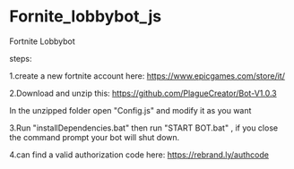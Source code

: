 # Fornite_lobbybot_js

Fortnite Lobbybot

steps:

1.create a new fortnite account here: https://www.epicgames.com/store/it/

2.Download and unzip this: https://github.com/PlagueCreator/Bot-V1.0.3

In the unzipped folder open "Config.js" and modify it as you want

3.Run "installDependencies.bat" then run "START BOT.bat" , if you close the command prompt your bot will shut down.

4.can find a valid authorization code here: https://rebrand.ly/authcode


